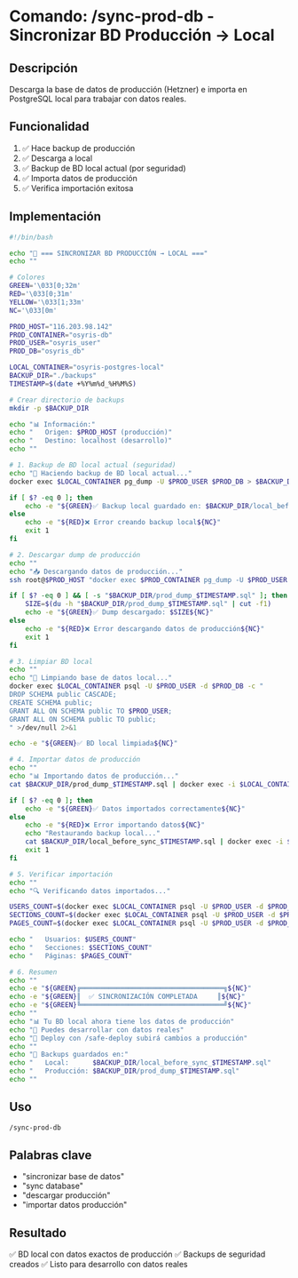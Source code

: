 # Comando: /sync-prod-db - Sincronizar BD Producción → Local

## Descripción
Descarga la base de datos de producción (Hetzner) e importa en PostgreSQL local para trabajar con datos reales.

## Funcionalidad
1. ✅ Hace backup de producción
2. ✅ Descarga a local
3. ✅ Backup de BD local actual (por seguridad)
4. ✅ Importa datos de producción
5. ✅ Verifica importación exitosa

## Implementación

```bash
#!/bin/bash

echo "🔄 === SINCRONIZAR BD PRODUCCIÓN → LOCAL ==="
echo ""

# Colores
GREEN='\033[0;32m'
RED='\033[0;31m'
YELLOW='\033[1;33m'
NC='\033[0m'

PROD_HOST="116.203.98.142"
PROD_CONTAINER="osyris-db"
PROD_USER="osyris_user"
PROD_DB="osyris_db"

LOCAL_CONTAINER="osyris-postgres-local"
BACKUP_DIR="./backups"
TIMESTAMP=$(date +%Y%m%d_%H%M%S)

# Crear directorio de backups
mkdir -p $BACKUP_DIR

echo "📊 Información:"
echo "   Origen: $PROD_HOST (producción)"
echo "   Destino: localhost (desarrollo)"
echo ""

# 1. Backup de BD local actual (seguridad)
echo "💾 Haciendo backup de BD local actual..."
docker exec $LOCAL_CONTAINER pg_dump -U $PROD_USER $PROD_DB > $BACKUP_DIR/local_before_sync_$TIMESTAMP.sql

if [ $? -eq 0 ]; then
    echo -e "${GREEN}✅ Backup local guardado en: $BACKUP_DIR/local_before_sync_$TIMESTAMP.sql${NC}"
else
    echo -e "${RED}❌ Error creando backup local${NC}"
    exit 1
fi

# 2. Descargar dump de producción
echo ""
echo "📥 Descargando datos de producción..."
ssh root@$PROD_HOST "docker exec $PROD_CONTAINER pg_dump -U $PROD_USER $PROD_DB" > $BACKUP_DIR/prod_dump_$TIMESTAMP.sql

if [ $? -eq 0 ] && [ -s "$BACKUP_DIR/prod_dump_$TIMESTAMP.sql" ]; then
    SIZE=$(du -h "$BACKUP_DIR/prod_dump_$TIMESTAMP.sql" | cut -f1)
    echo -e "${GREEN}✅ Dump descargado: $SIZE${NC}"
else
    echo -e "${RED}❌ Error descargando datos de producción${NC}"
    exit 1
fi

# 3. Limpiar BD local
echo ""
echo "🧹 Limpiando base de datos local..."
docker exec $LOCAL_CONTAINER psql -U $PROD_USER -d $PROD_DB -c "
DROP SCHEMA public CASCADE;
CREATE SCHEMA public;
GRANT ALL ON SCHEMA public TO $PROD_USER;
GRANT ALL ON SCHEMA public TO public;
" >/dev/null 2>&1

echo -e "${GREEN}✅ BD local limpiada${NC}"

# 4. Importar datos de producción
echo ""
echo "📊 Importando datos de producción..."
cat $BACKUP_DIR/prod_dump_$TIMESTAMP.sql | docker exec -i $LOCAL_CONTAINER psql -U $PROD_USER -d $PROD_DB >/dev/null 2>&1

if [ $? -eq 0 ]; then
    echo -e "${GREEN}✅ Datos importados correctamente${NC}"
else
    echo -e "${RED}❌ Error importando datos${NC}"
    echo "Restaurando backup local..."
    cat $BACKUP_DIR/local_before_sync_$TIMESTAMP.sql | docker exec -i $LOCAL_CONTAINER psql -U $PROD_USER -d $PROD_DB
    exit 1
fi

# 5. Verificar importación
echo ""
echo "🔍 Verificando datos importados..."

USERS_COUNT=$(docker exec $LOCAL_CONTAINER psql -U $PROD_USER -d $PROD_DB -t -c "SELECT COUNT(*) FROM usuarios;")
SECTIONS_COUNT=$(docker exec $LOCAL_CONTAINER psql -U $PROD_USER -d $PROD_DB -t -c "SELECT COUNT(*) FROM secciones;")
PAGES_COUNT=$(docker exec $LOCAL_CONTAINER psql -U $PROD_USER -d $PROD_DB -t -c "SELECT COUNT(*) FROM paginas;")

echo "   Usuarios: $USERS_COUNT"
echo "   Secciones: $SECTIONS_COUNT"
echo "   Páginas: $PAGES_COUNT"

# 6. Resumen
echo ""
echo -e "${GREEN}╔════════════════════════════════════╗${NC}"
echo -e "${GREEN}║  ✅ SINCRONIZACIÓN COMPLETADA     ║${NC}"
echo -e "${GREEN}╚════════════════════════════════════╝${NC}"
echo ""
echo "📊 Tu BD local ahora tiene los datos de producción"
echo "🔧 Puedes desarrollar con datos reales"
echo "🚀 Deploy con /safe-deploy subirá cambios a producción"
echo ""
echo "💾 Backups guardados en:"
echo "   Local:      $BACKUP_DIR/local_before_sync_$TIMESTAMP.sql"
echo "   Producción: $BACKUP_DIR/prod_dump_$TIMESTAMP.sql"
echo ""
```

## Uso

```bash
/sync-prod-db
```

## Palabras clave
- "sincronizar base de datos"
- "sync database"
- "descargar producción"
- "importar datos producción"

## Resultado
✅ BD local con datos exactos de producción
✅ Backups de seguridad creados
✅ Listo para desarrollo con datos reales

